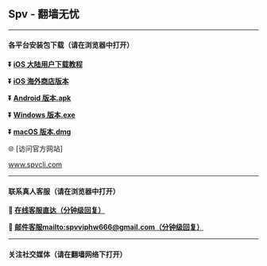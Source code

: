 ## Spv - 翻墙无忧 #
- - - -
#### 各平台安装包下载（请在浏览器中打开）

**:arrow_double_down: [iOS 大陆用户下载教程](https://www.spvcli.com/downLoad)** 

**:arrow_double_down: [iOS 海外商店版本](https://www.spvcli.com/downLoad)**

**:arrow_double_down: [Android 版本.apk](https://www.spvcli.com/downLoad)**

**:arrow_double_down: [Windows 版本.exe](https://www.spvcli.com/downLoad)**

**:arrow_double_down: [macOS 版本.dmg](https://www.spvcli.com/downLoad)**

:globe_with_meridians: [访问官方网站]

 www.spvcli.com

 

- - - -
#### 联系真人客服（请在浏览器中打开）

**:speech_balloon: [在线客服直达（分钟级回复）]([https://u.z8n.net/AHbQ0a](https://t.me/+Klm379xhaCQ5NmVl))**

**:e-mail: [邮件客服mailto:spvviphw666@gmail.com（分钟级回复）](mailto:spvviphw666@gmail.com)**
- - - -
#### 关注社交媒体（请在翻墙网络下打开）

###
